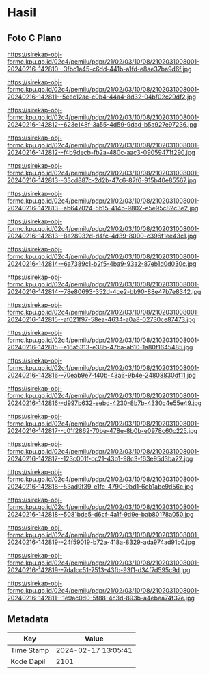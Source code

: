 # Hasil

## Foto C Plano

https://sirekap-obj-formc.kpu.go.id/02c4/pemilu/pdpr/21/02/03/10/08/2102031008001-20240216-142810--3fbc1a45-c6dd-441b-a1fd-e8ae37ba9d6f.jpg

https://sirekap-obj-formc.kpu.go.id/02c4/pemilu/pdpr/21/02/03/10/08/2102031008001-20240216-142811--5eec12ae-c0b4-44a4-8d32-04bf02c29df2.jpg

https://sirekap-obj-formc.kpu.go.id/02c4/pemilu/pdpr/21/02/03/10/08/2102031008001-20240216-142812--623e148f-3a55-4d59-9dad-b5a927e97236.jpg

https://sirekap-obj-formc.kpu.go.id/02c4/pemilu/pdpr/21/02/03/10/08/2102031008001-20240216-142812--f4b9decb-fb2a-480c-aac3-09059471f290.jpg

https://sirekap-obj-formc.kpu.go.id/02c4/pemilu/pdpr/21/02/03/10/08/2102031008001-20240216-142813--33cd887c-2d2b-47c6-87f6-915b40e85567.jpg

https://sirekap-obj-formc.kpu.go.id/02c4/pemilu/pdpr/21/02/03/10/08/2102031008001-20240216-142813--ab647024-5b15-414b-9802-e5e95c82c3e2.jpg

https://sirekap-obj-formc.kpu.go.id/02c4/pemilu/pdpr/21/02/03/10/08/2102031008001-20240216-142813--8e28932d-d4fc-4d39-8000-c396f1ee43c1.jpg

https://sirekap-obj-formc.kpu.go.id/02c4/pemilu/pdpr/21/02/03/10/08/2102031008001-20240216-142814--6a7389c1-b2f5-4ba9-93a2-87eb1d0d030c.jpg

https://sirekap-obj-formc.kpu.go.id/02c4/pemilu/pdpr/21/02/03/10/08/2102031008001-20240216-142814--78e80693-352d-4ce2-bb90-88e47b7e8342.jpg

https://sirekap-obj-formc.kpu.go.id/02c4/pemilu/pdpr/21/02/03/10/08/2102031008001-20240216-142815--af021f97-58ea-4634-a0a8-02730ce87473.jpg

https://sirekap-obj-formc.kpu.go.id/02c4/pemilu/pdpr/21/02/03/10/08/2102031008001-20240216-142815--e16a5313-e38b-47ba-ab10-1a80f1645485.jpg

https://sirekap-obj-formc.kpu.go.id/02c4/pemilu/pdpr/21/02/03/10/08/2102031008001-20240216-142816--70eab9e7-f40b-43a6-9b4e-24808830df11.jpg

https://sirekap-obj-formc.kpu.go.id/02c4/pemilu/pdpr/21/02/03/10/08/2102031008001-20240216-142816--d997b632-eebd-4230-8b7b-4330c4e55e49.jpg

https://sirekap-obj-formc.kpu.go.id/02c4/pemilu/pdpr/21/02/03/10/08/2102031008001-20240216-142817--c01f2862-70be-478e-8b0b-e0978c60c225.jpg

https://sirekap-obj-formc.kpu.go.id/02c4/pemilu/pdpr/21/02/03/10/08/2102031008001-20240216-142817--123c001f-cc21-43b1-98c3-f63e95d3ba22.jpg

https://sirekap-obj-formc.kpu.go.id/02c4/pemilu/pdpr/21/02/03/10/08/2102031008001-20240216-142818--53ad9f39-e1fe-4790-9bd1-6cb1abe9d56c.jpg

https://sirekap-obj-formc.kpu.go.id/02c4/pemilu/pdpr/21/02/03/10/08/2102031008001-20240216-142818--5081bde5-d6cf-4a1f-9d9e-bab80178a050.jpg

https://sirekap-obj-formc.kpu.go.id/02c4/pemilu/pdpr/21/02/03/10/08/2102031008001-20240216-142819--24f59019-b72a-418a-8329-ada974ad91b0.jpg

https://sirekap-obj-formc.kpu.go.id/02c4/pemilu/pdpr/21/02/03/10/08/2102031008001-20240216-142819--7da1cc51-7513-43fb-93f1-d34f7d595c9d.jpg

https://sirekap-obj-formc.kpu.go.id/02c4/pemilu/pdpr/21/02/03/10/08/2102031008001-20240216-142811--1e9ac0d0-5f88-4c3d-893b-a4ebea74f37e.jpg


## Metadata

| Key        | Value               |
| ---------- | ------------------- |
| Time Stamp | 2024-02-17 13:05:41 |
| Kode Dapil | 2101                |



